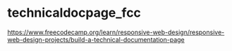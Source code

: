 # technicaldocpage_fcc
https://www.freecodecamp.org/learn/responsive-web-design/responsive-web-design-projects/build-a-technical-documentation-page
